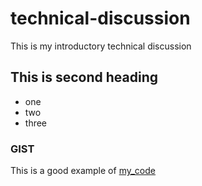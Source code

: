 # technical-discussion
This is my introductory technical discussion

## This is second heading

* one
* two 
* three

### GIST

This is a good example of [my_code](https://gist.github.com/JagdishGitHub/610190e719085a76fa73f7bc0e1e8c32)


